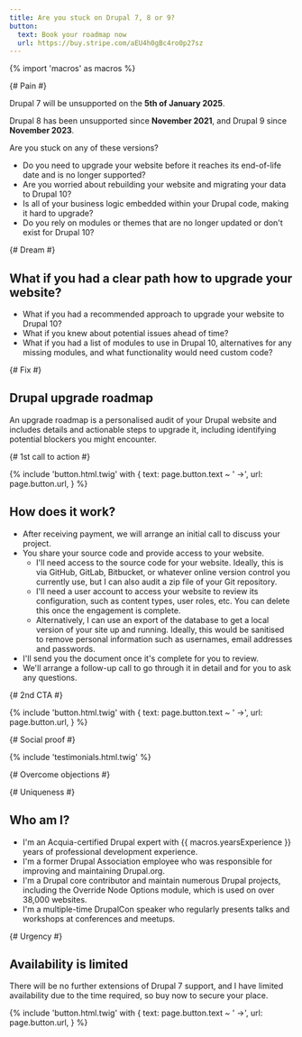 ```yaml
---
title: Are you stuck on Drupal 7, 8 or 9?
button:
  text: Book your roadmap now
  url: https://buy.stripe.com/aEU4h0gBc4ro0p27sz
---
```


{% import 'macros' as macros %}

{# Pain #}

Drupal 7 will be unsupported on the **5th of January 2025**.

Drupal 8 has been unsupported since **November 2021**, and Drupal 9 since **November 2023**.

Are you stuck on any of these versions?

* Do you need to upgrade your website before it reaches its end-of-life date and is no longer supported?
* Are you worried about rebuilding your website and migrating your data to Drupal 10?
* Is all of your business logic embedded within your Drupal code, making it hard to upgrade?
* Do you rely on modules or themes that are no longer updated or don't exist for Drupal 10?

{# Dream #}

## What if you had a clear path how to upgrade your website?

* What if you had a recommended approach to upgrade your website to Drupal 10?
* What if you knew about potential issues ahead of time?
* What if you had a list of modules to use in Drupal 10, alternatives for any missing modules, and what functionality would need custom code?

{# Fix #}

## Drupal upgrade roadmap

An upgrade roadmap is a personalised audit of your Drupal website and includes details and actionable steps to upgrade it, including identifying potential blockers you might encounter.

{# 1st call to action #}

{% include 'button.html.twig' with {
  text: page.button.text ~ ' &rarr;',
  url: page.button.url,
} %}

## How does it work?

* After receiving payment, we will arrange an initial call to discuss your project.
* You share your source code and provide access to your website.
  * I'll need access to the source code for your website. Ideally, this is via GitHub, GitLab, Bitbucket, or whatever online version control you currently use, but I can also audit a zip file of your Git repository.
  * I'll need a user account to access your website to review its configuration, such as content types, user roles, etc. You can delete this once the engagement is complete.
  * Alternatively, I can use an export of the database to get a local version of your site up and running. Ideally, this would be sanitised to remove personal information such as usernames, email addresses and passwords.
* I'll send you the document once it's complete for you to review.
* We'll arrange a follow-up call to go through it in detail and for you to ask any questions.

{# 2nd CTA #}

{% include 'button.html.twig' with {
  text: page.button.text ~ ' &rarr;',
  url: page.button.url,
} %}

{# Social proof #}

{% include 'testimonials.html.twig' %}

{# Overcome objections #}

{# Uniqueness #}

## Who am I?

* I'm an Acquia-certified Drupal expert with {{ macros.yearsExperience }} years of professional development experience.
* I'm a former Drupal Association employee who was responsible for improving and maintaining Drupal.org.
* I'm a Drupal core contributor and maintain numerous Drupal projects, including the Override Node Options module, which is used on over 38,000 websites.
* I'm a multiple-time DrupalCon speaker who regularly presents talks and workshops at conferences and meetups.

{# Urgency #}

## Availability is limited

There will be no further extensions of Drupal 7 support, and I have limited availability due to the time required, so buy now to secure your place.

{% include 'button.html.twig' with {
  text: page.button.text ~ ' &rarr;',
  url: page.button.url,
} %}
